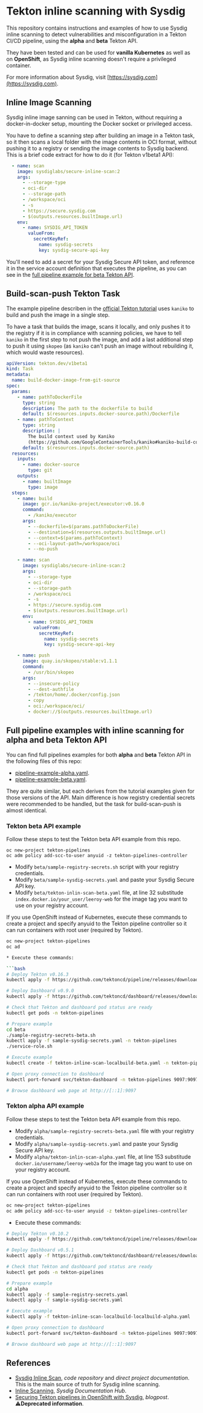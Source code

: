 # Tekton inline scanning with Sysdig

This repository contains instructions and examples of how to use Sysdig inline scanning to detect vulnerabilities and misconfiguration in a Tekton CI/CD pipeline, using the **alpha** and **beta** Tekton API.

They have been tested and can be used for **vanilla Kubernetes** as well as on **OpenShift**, as Sysdig inline scanning doesn't require a privileged container.

For more information about Sysdig, visit [https://sysdig.com](https://sysdig.com).

## Inline Image Scanning

Sysdig inline image sanning can be used in Tekton, without requiring a docker-in-docker setup, mounting the Docker socket or privileged access.

You have to define a scanning step after building an image in a Tekton task, so it then scans a local folder with the image contents in OCI format, without pushing it to a registry or sending the image contents to Sysdig backend. This is a brief code extract for how to do it (for Tekton v1beta1 API):

```yaml
  - name: scan
    image: sysdiglabs/secure-inline-scan:2
    args:
      - --storage-type
      - oci-dir
      - --storage-path
      - /workspace/oci
      - -s
      - https://secure.sysdig.com
      - $(outputs.resources.builtImage.url)
    env:
      - name: SYSDIG_API_TOKEN
        valueFrom:
          secretKeyRef:
            name: sysdig-secrets
            key: sysdig-secure-api-key
```

You'll need to add a secret for your Sysdig Secure API token, and reference it in the service account definition that executes the pipeline, as you can see in the [full pipeline example for beta Tekton API](./beta/tekton-inline-scan-localbuild-beta.yaml).

## Build-scan-push Tekton Task

The example pipeline describen in the [official Tekton tutorial](https://github.com/tektoncd/pipeline/blob/master/docs/tutorial.md) uses `kaniko` to build and push the image in a single step. 

To have a task that builds the image, scans it locally, and only pushes it to the registry if it is in compliance with scanning policies, we have to tell `kaniko` in the first step to not push the image, and add a last additional step to push it using `skopeo` (as `kaniko` can't push an image without rebuilding it, which would waste resources).

```yaml
apiVersion: tekton.dev/v1beta1
kind: Task
metadata:
  name: build-docker-image-from-git-source
spec:
  params:
    - name: pathToDockerFile
      type: string
      description: The path to the dockerfile to build
      default: $(resources.inputs.docker-source.path)/Dockerfile
    - name: pathToContext
      type: string
      description: |
        The build context used by Kaniko
        (https://github.com/GoogleContainerTools/kaniko#kaniko-build-contexts)
      default: $(resources.inputs.docker-source.path)
  resources:
    inputs:
      - name: docker-source
        type: git
    outputs:
      - name: builtImage
        type: image
  steps:
    - name: build
      image: gcr.io/kaniko-project/executor:v0.16.0
      command:
        - /kaniko/executor
      args:
        - --dockerfile=$(params.pathToDockerFile)
        - --destination=$(resources.outputs.builtImage.url)
        - --context=$(params.pathToContext)
        - --oci-layout-path=/workspace/oci
        - --no-push

    - name: scan
      image: sysdiglabs/secure-inline-scan:2
      args:
        - --storage-type
        - oci-dir
        - --storage-path
        - /workspace/oci
        - -s
        - https://secure.sysdig.com
        - $(outputs.resources.builtImage.url)
      env:
        - name: SYSDIG_API_TOKEN
          valueFrom:
            secretKeyRef:
              name: sysdig-secrets
              key: sysdig-secure-api-key

    - name: push
      image: quay.io/skopeo/stable:v1.1.1
      command:
        - /usr/bin/skopeo
      args:
        - --insecure-policy
        - --dest-authfile
        - /tekton/home/.docker/config.json
        - copy
        - oci:/workspace/oci/
        - docker://$(outputs.resources.builtImage.url)

```

## Full pipeline examples with inline scanning for alpha and beta Tekton API

You can find full pipelines examples for both **alpha** and **beta** Tekton API in the following files of this repo:

* [pipeline-example-alpha.yaml](./alpha/tekton-inline-scan-localbuild-alpha.yaml).
* [pipeline-example-beta.yaml](./beta/tekton-inline-scan-locallbuild-beta.yaml).

They are quite similar, but each derives from the tutorial examples given for those versions of the API. Main difference is how registry credential secrets were recommended to be handled, but the task for build-scan-push is almost identical.

### Tekton beta API example

Follow these steps to test the Tekton beta API example from this repo.

```console
oc new-project tekton-pipelines
oc adm policy add-scc-to-user anyuid -z tekton-pipelines-controller
```

* Modify `beta/sample-registry-secrets.sh` script with your registry credentials.
* Modify `beta/sample-sysdig-secrets.yaml` and paste your Sysdig Secure API key.
* Modify `beta/tekton-inlin-scan-beta.yaml` file, at line 32 substitude `index.docker.io/your_user/leeroy-web` for the image tag you want to use on your registry account.

If you use OpenShift instead of Kubernetes, execute these commands to create a project and specify anyuid to the Tekton pipeline controller so it can run containers with root user (required by Tekton).

```bash
oc new-project tekton-pipelines
oc ad

* Execute these commands:

```bash
# Deploy Tekton v0.16.3
kubectl apply -f https://github.com/tektoncd/pipeline/releases/download/v0.16.3/release.notags.yaml

# Deploy Dashboard v0.9.0
kubectl apply -f https://github.com/tektoncd/dashboard/releases/download/v0.9.0/tekton-dashboard-release.yaml

# Check that Tekton and dashboard pod status are ready
kubectl get pods -n tekton-pipelines

# Prepare example
cd beta
./sample-registry-secrets-beta.sh
kubectl apply -f sample-sysdig-secrets.yaml -n tekton-pipelines
./service-role.sh

# Execute example
kubectl create -f tekton-inline-scan-localbuild-beta.yaml -n tekton-pipelines

# Open proxy connection to dashboard
kubectl port-forward svc/tekton-dashboard -n tekton-pipelines 9097:9097

# Browse dashboard web page at http://[::1]:9097
```

### Tekton alpha API example

Follow these steps to test the Tekton beta API example from this repo.

* Modify `alpha/sample-registry-secrets-beta.yaml` file with your registry credentials.
* Modify `alpha/sample-sysdig-secrets.yaml` and paste your Sysdig Secure API key.
* Modify `alpha/tekton-inlin-scan-alpha.yaml` file, at line 153 substitude `docker.io/username/leeroy-web2a` for the image tag you want to use on your registry account.

If you use OpenShift instead of Kubernetes, execute these commands to create a project and specify anyuid to the Tekton pipeline controller so it can run containers with root user (required by Tekton).

```bash
oc new-project tekton-pipelines
oc adm policy add-scc-to-user anyuid -z tekton-pipelines-controller
```

* Execute these commands:

```bash
# Deploy Tekton v0.10.2
kubectl apply -f https://github.com/tektoncd/pipeline/releases/download/v0.10.2/release.notags.yaml

# Deploy Dashboard v0.5.1
kubectl apply -f https://github.com/tektoncd/dashboard/releases/download/v0.5.1/tekton-dashboard-release.yaml

# Check that Tekton and dashboard pod status are ready
kubectl get pods -n tekton-pipelines

# Prepare example
cd alpha
kubectl apply -f sample-registry-secrets.yaml
kubectl apply -f sample-sysdig-secrets.yaml

# Execute example
kubectl apply -f tekton-inline-scan-localbuild-localbuild-alpha.yaml

# Open proxy connection to dashboard
kubectl port-forward svc/tekton-dashboard -n tekton-pipelines 9097:9097

# Browse dashboard web page at http://[::1]:9097
```

## References

* [Sysdig Inline Scan](https://github.com/sysdiglabs/secure-inline-scan), _code repository_ and _direct project documentation_. This is the main source of truth for Sysdig inline scanning.
* [Inline Scanning](https://docs.sysdig.com/en/integrate-with-ci-cd-tools.html#UUID-8945ddee-8c45-58b4-7d85-e06c4235d03c_UUID-5d107c7b-457e-3862-51b5-01bdd9699105), _Sysdig Documentation Hub_.
* [Securing Tekton pipelines in OpenShift with Sysdig](https://sysdig.com/blog/securing-tekton-pipelines-openshift/), _blogpost_.
  ⚠**Deprecated information**.

